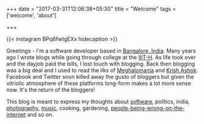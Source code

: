 +++
date = "2017-03-31T12:06:38+05:30"
title = "Welcome"
tags = ['welcome', 'about']

+++

{{< instagram BPq6fwtgEXx hidecaption >}}

Greetings - I'm a software developer based in [Bangalore,
India](https://en.wikipedia.org/Bangalore). Many years ago I wrote blogs while
going through college at the [IIIT-H](https://www.iiit.ac.in). As life took
over and the dayjob paid the bills, I lost touch with blogging. Back then
blogging was a big deal and I used to read the ilks of
[Meghalomania](https://twitter.com/meghalomania) and [Krish
Ashok](https://krishashok.me/). Facebook and Twitter soon killed away the gusto
of bloggers but given the vitriolic atmosphere of these platforms
long-form makes a lot more sense now. It's the return of the bloggers! 

This blog is meant to express my thoughts about
[software](https://github.com/vogxn), politics, india,
[photography](https://instagram.com/vogxn),
[music](https://soundcloud.com/vogonjeltz8423/), cooking, gardening,
[people-being-wrong-on-the-internet](https://xkcd.com/386/) and so on.
